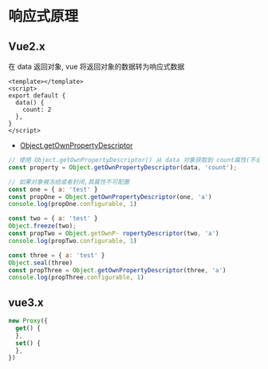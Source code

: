 # 响应式原理

## Vue2.x

在 data 返回对象, vue 将返回对象的数据转为响应式数据

```vue
<template></template>
<script>
export default {
  data() {
    count: 2
  },
}
</script>
```

- [Object.getOwnPropertyDescriptor](https://developer.mozilla.org/zh-CN/docs/Web/JavaScript/Reference/Global_Objects/Object/getOwnPropertyDescriptor)

```javascript
// 使用 Object.getOwnPropertyDescriptor() 从 data 对象获取到 count属性(不会从data的原型链上查找)
const property = Object.getOwnPropertyDescriptor(data, 'count');
```

```javascript
// 如果对象被冻结或者封闭,其属性不可配置
const one = { a: 'test' }
const propOne = Object.getOwnPropertyDescriptor(one, 'a')
console.log(propOne.configurable, 1)

const two = { a: 'test' }
Object.freeze(two);
const propTwo = Object.getOwnP· ropertyDescriptor(two, 'a')
console.log(propTwo.configurable, 1)

const three = { a: 'test' }
Object.seal(three)
const propThree = Object.getOwnPropertyDescriptor(three, 'a')
console.log(propThree.configurable, 1)
```

## vue3.x

```javascript
new Proxy({
  get() {
  },
  set() {
  },
})
```